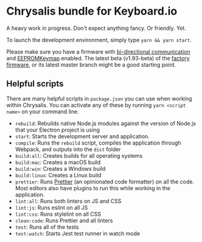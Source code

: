 Chrysalis bundle for Keyboard.io
================================

A heavy work in progress. Don't expect anything fancy. Or friendly. Yet.

To launch the development environment, simply type `yarn && yarn start`.

Please make sure you have a firmware with [bi-directional communication][plugin:FocusSerial] and [EEPROMKeymap][plugin:eepromkeymap] enabled. The latest beta (v1.93-beta) of the [factory firmware][factory-firmware], or its latest master branch might be a good starting point.

[plugin:FocusSerial]: https://github.com/keyboardio/Kaleidoscope/blob/master/doc/plugin/FocusSerial.md
[plugin:eepromkeymap]: https://github.com/keyboardio/Kaleidoscope/blob/master/doc/plugin/EEPROM-Keymap.md
[factory-firmware]: https://github.com/keyboardio/Model01-Firmware

## Helpful scripts

There are many helpful scripts in `package.json` you can use when working within Chrysalis. You can activate any of these by running `yarn <script name>` on your command line.

- `rebuild`: Rebuilds native Node.js modules against the version of Node.js that your Electron project is using
- `start`: Starts the development server and application.
- `compile`: Runs the `rebuild` script, compiles the application through Webpack, and outputs into the `dist` folder
- `build:all`: Creates builds for all operating systems
- `build:mac`: Creates a macOS build
- `build:win`: Creates a Windows build
- `build:linux`: Creates a Linux build
- `prettier`: Runs [Prettier](https://prettier.io/) (an opinionated code formatter) on all the code. Most editors also have plugins to run this while working in the application.
- `lint:all`: Runs both linters on JS and CSS
- `lint:js`: Runs eslint on all JS
- `lint:css`: Runs stylelint on all CSS
- `clean:code`: Runs Prettier and all linters
- `test`: Runs all of the tests
- `test:watch`: Starts Jest test runner in watch mode
